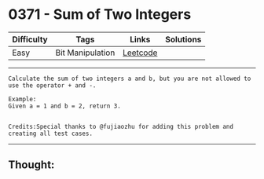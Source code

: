 # 0371 - Sum of Two Integers

Difficulty  | Tags | Links | Solutions
----------- | ---- | ----- | -----
Easy | Bit Manipulation | [Leetcode](https://leetcode.com/problems/sum-of-two-integers/description/) |


-----------

```
Calculate the sum of two integers a and b, but you are not allowed to use the operator + and -.

Example:
Given a = 1 and b = 2, return 3.


Credits:Special thanks to @fujiaozhu for adding this problem and creating all test cases.
```

-----------

## Thought:

